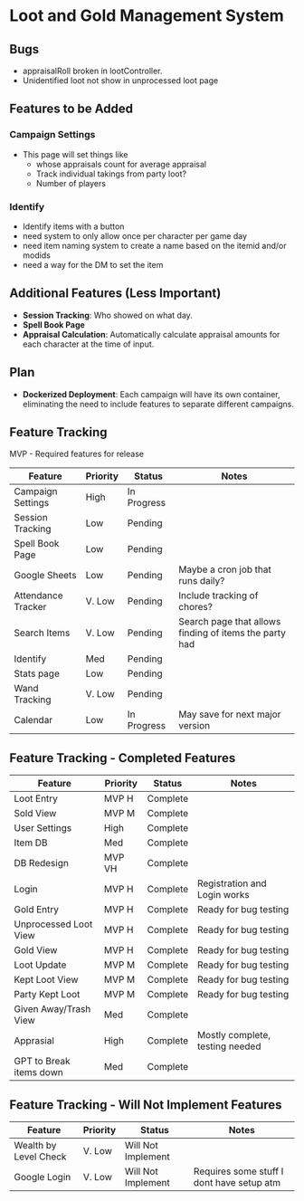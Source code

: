 # Loot and Gold Management System

## Bugs

- appraisalRoll broken in lootController. 
- Unidentified loot not show in unprocessed loot page


## Features to be Added
### Campaign Settings
- This page will set things like 
  - whose appraisals count for average appraisal
  - Track individual takings from party loot?
  - Number of players

### Identify
- Identify items with a button
- need system to only allow once per character per game day
- need item naming system to create a name based on the itemid and/or modids
- need a way for the DM to set the item 

## Additional Features (Less Important)
- **Session Tracking**: Who showed on what day.
- **Spell Book Page**
- **Appraisal Calculation**: Automatically calculate appraisal amounts for each character at the time of input.

## Plan
- **Dockerized Deployment**: Each campaign will have its own container, eliminating the need to include features to separate different campaigns.

## Feature Tracking
MVP - Required features for release

| Feature            | Priority | Status             | Notes                                                  | 
|--------------------|----------|--------------------|--------------------------------------------------------|
| Campaign Settings  | High     | In Progress        |                                                        |
| Session Tracking   | Low      | Pending            |                                                        |
| Spell Book Page    | Low      | Pending            |                                                        |
| Google Sheets      | Low      | Pending            | Maybe a cron job that runs daily?                      |
| Attendance Tracker | V. Low   | Pending            | Include tracking of chores?                            |
| Search Items       | V. Low   | Pending            | Search page that allows finding of items the party had |
| Identify           | Med      | Pending            |                                                        |
| Stats page         | Low      | Pending            |                                                        |
| Wand Tracking      | V. Low   | Pending            |                                                        |
| Calendar           | Low      | In Progress        | May save for next major version                        |

## Feature Tracking - Completed Features

| Feature                  | Priority | Status   | Notes                                                  | 
|--------------------------|----------|----------|--------------------------------------------------------|
| Loot Entry               | MVP H    | Complete |                                                        |
| Sold View                | MVP M    | Complete |                                                        |
| User Settings            | High     | Complete |                                                        |
| Item DB                  | Med      | Complete |                                                        |
| DB Redesign              | MVP VH   | Complete |                                                        |
| Login                    | MVP H    | Complete | Registration and Login works                           |
| Gold Entry               | MVP H    | Complete | Ready for bug testing                                  |
| Unprocessed Loot View    | MVP H    | Complete | Ready for bug testing                                  |
| Gold View                | MVP H    | Complete | Ready for bug testing                                  |
| Loot Update              | MVP M    | Complete | Ready for bug testing                                  |
| Kept Loot View           | MVP M    | Complete | Ready for bug testing                                  |
| Party Kept Loot          | MVP M    | Complete | Ready for bug testing                                  |
| Given Away/Trash View    | Med      | Complete |                                                        |
| Apprasial                | High     | Complete | Mostly complete, testing needed                        |
| GPT to Break items down  | Med      | Complete |                                                        |

## Feature Tracking - Will Not Implement Features

| Feature                  | Priority | Status              | Notes                                     | 
|--------------------------|----------|---------------------|-------------------------------------------|
| Wealth by Level Check    | V. Low   | Will Not Implement  |                                           |
| Google Login             | V. Low   | Will Not Implement  | Requires some stuff I dont have setup atm |
